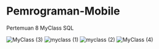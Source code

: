 # Pemrograman-Mobile
Pertemuan 8  MyClass SQL

![MyClass (3)](https://user-images.githubusercontent.com/44047087/72267267-5cc73a00-3652-11ea-998e-ed503dd9d5e0.png)
![myclass (1)](https://user-images.githubusercontent.com/44047087/72267269-5d5fd080-3652-11ea-8d23-bac06d3579cb.png)
![myclass (2)](https://user-images.githubusercontent.com/44047087/72267271-5d5fd080-3652-11ea-93a3-a4dc4b1768ae.png)
![MyClass (4)](https://user-images.githubusercontent.com/44047087/72267274-5df86700-3652-11ea-9953-c605fefd1a23.png)
